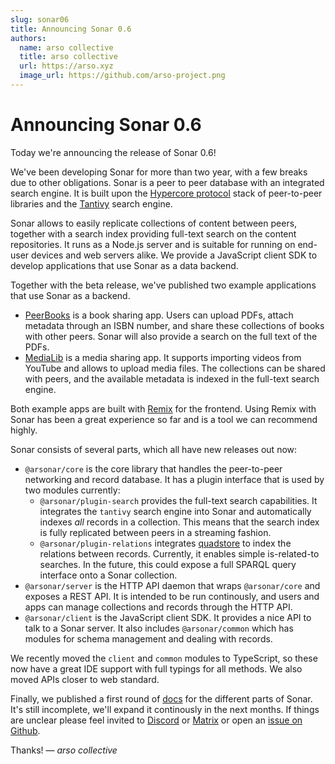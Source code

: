 ```yaml
---
slug: sonar06
title: Announcing Sonar 0.6
authors:
  name: arso collective
  title: arso collective
  url: https://arso.xyz
  image_url: https://github.com/arso-project.png
---
```


# Announcing Sonar 0.6

Today we're announcing the release of Sonar 0.6!

We've been developing Sonar for more than two year, with a few breaks due to other obligations. Sonar is a peer to peer database with an integrated search engine. It is built upon the [Hypercore protocol](https://hypercore-protocol.org/) stack of peer-to-peer libraries and the [Tantivy](https://github.com/quickwit-oss/tantivy) search engine.

Sonar allows to easily replicate collections of content between peers, together with a search index providing full-text search on the content repositories. It runs as a Node.js server and is suitable for running on end-user devices and web servers alike. We provide a JavaScript client SDK to develop applications that use Sonar as a data backend.

Together with the beta release, we've published two example applications that use Sonar as a backend.

* [PeerBooks](https://github.com/arso-project/sonar-peerbooks) is a book sharing app. Users can upload PDFs, attach metadata through an ISBN number, and share these collections of books with other peers. Sonar will also provide a search on the full text of the PDFs.
* [MediaLib](https://github.com/arso-project/sonar-medialib) is a media sharing app. It supports importing videos from YouTube and allows to upload media files. The collections can be shared with peers, and the available metadata is indexed in the full-text search engine.

Both example apps are built with [Remix](https://remix.run) for the frontend. Using Remix with Sonar has been a great experience so far and is a tool we can recommend highly.

Sonar consists of several parts, which all have new releases out  now:

* `@arsonar/core` is the core library that handles the peer-to-peer networking and record database. It has a plugin interface that is used by two modules currently:
    * `@arsonar/plugin-search` provides the full-text search capabilities. It integrates the `tantivy` search engine into Sonar and automatically indexes *all* records in a collection. This means that the search index is fully replicated between peers in a streaming fashion.
    * `@arsonar/plugin-relations` integrates [quadstore](https://github.com/belayeng/quadstore) to index the relations between records. Currently, it enables simple is-related-to searches. In the future, this could expose a full SPARQL query interface onto a Sonar collection.
* `@arsonar/server` is the HTTP API daemon that wraps `@arsonar/core` and exposes a REST API. It is intended to be run continously, and users and apps can manage collections and records through the HTTP API.
* `@arsonar/client` is the JavaScript client SDK. It provides a nice API to talk to a Sonar server. It also includes `@arsonar/common` which has modules for schema management and dealing with records.

We recently moved the `client` and `common` modules to TypeScript, so these now have a great IDE support with full typings for all methods. We also moved APIs closer to web standard.

Finally, we published a first round of [docs](https://sonar.arso.xyz/docs/intro/) for the different parts of Sonar. It's still incomplete, we'll expand it continously in the next months. If things are unclear please feel invited to [Discord](https://discord.arso.xyz) or [Matrix](https://matrix.to/#/#arso:matrix.org) or open an [issue on Github](https://github.com/arso-project/sonar/issues).

Thanks!
— *arso collective*
